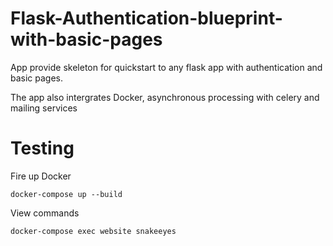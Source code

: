 # Flask-Authentication-blueprint-with-basic-pages

App provide skeleton for quickstart to any flask app with authentication and basic pages.

The app also intergrates Docker, asynchronous processing with celery and mailing services

# Testing

Fire up Docker

`docker-compose up --build`

View commands

`docker-compose exec website snakeeyes`
